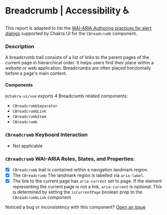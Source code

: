 # Breadcrumb | Accessibility ♿️

This report is adapted to list the [WAI-ARIA Authoring practices for alert dialogs](https://www.w3.org/WAI/ARIA/apg/patterns/breadcrumb/) supported by Chakra UI for the `CBreadcrumb` component.

### Description

A breadcrumb trail consists of a list of links to the parent pages of the current page in hierarchical order. It helps users find their place within a website or web application. Breadcrumbs are often placed horizontally before a page's main content.

#### Components

`@chakra-ui/vue` exports 4 Breadcrumb related components:

- `CBreadcrumbSeparator`
- `CBreadcrumbLink`
- `CBreadcrumbItem`
- `CBreadcrumb`

### `CBreadcrumb` Keyboard Interaction

- Not applicable

### `CBreadcrumb` WAI-ARIA Roles, States, and Properties:

- [x] `CBreadcrumb` trail is contained within a navigation landmark region.
- [x] The `CBreadcrumb` The landmark region is labelled via `aria-label`.
- [x] The link to the current page has `aria-current` set to page. If the element representing the current page is not a link, `aria-current` is optional. This is determined by setting the `isCurrentPage` boolean prop to the `CBreadcrumbLink` component

Noticed a bug or inconsistency with this component? [Open an issue](https://github.com/chakra-ui/chakra-ui-vue/issues/new/choose)
